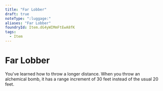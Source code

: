```yaml
---
title: "Far Lobber"
draft: true
noteType: ":luggage:"
aliases: "Far Lobber"
foundryId: Item.dG4yWIMmFtEwA8fK
tags:
  - Item
---
```


# Far Lobber

You've learned how to throw a longer distance. When you throw an alchemical bomb, it has a range increment of 30 feet instead of the usual 20 feet.
